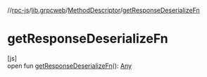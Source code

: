//[rpc-js](../../../index.md)/[lib.grpcweb](../index.md)/[MethodDescriptor](index.md)/[getResponseDeserializeFn](get-response-deserialize-fn.md)

# getResponseDeserializeFn

[js]\
open fun [getResponseDeserializeFn](get-response-deserialize-fn.md)(): [Any](https://kotlinlang.org/api/latest/jvm/stdlib/kotlin/-any/index.html)

